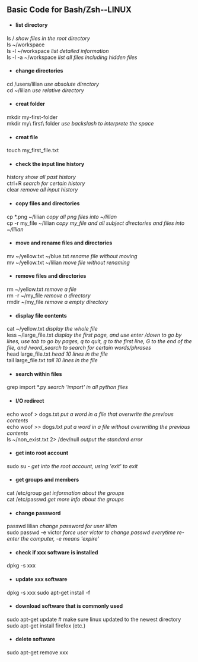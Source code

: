 ## Basic Code for Bash/Zsh--LINUX

* #### list directory<br>
ls / *show files in the root directory*<br>
ls ~/workspace<br>
ls -l ~/workspace *list detailed 
information*<br>
ls -l -a ~/workspace *list all files including hidden files*<br>
* #### change directories <br>
cd /users/lilian *use absolute directory*<br>
cd ~/lilian *use relative directory*<br>
* #### creat folder<br>
mkdir my-first-folder<br>
mkdir my\ first\ folder *use backslash to interprete the space* <br> 
* #### creat file<br>
touch my_first_file.txt <br>
* #### check the input line history<br>
history *show all past history*<br>
ctrl+R *search for certain history*<br>
clear *remove all input history* <br>
* #### copy files and directories<br>
cp *.png ~/lilian *copy all png files into ~/lilian* <br>
cp -r my_file ~/lilian *copy my_file and all subject directories and files into ~/lilian*  <br>
* #### move and rename files and directories<br>
mv ~/yellow.txt ~/blue.txt *rename file without moving*<br>
mv ~/yellow.txt ~/lilian *move file without renaming*<br>

* #### remove files and directories<br>
rm ~/yellow.txt *remove a file*<br>
rm -r ~/my_file *remove a directory*<br>
rmdir ~/my_file *remove a empty directory* <br>

* #### display file contents<br>
cat ~/yellow.txt  *display the whole file*<br> 
less ~/large_file.txt *display the first page, and use enter /down to go by lines, use tab to go by pages, q to quit, g to the first line, G to the end of the file, and /word_search to search for certain words/phrases* <br> 
head large_file.txt *head 10 lines in the file* <br>
tail large_file.txt *tail 10 lines in the file* <br>


* #### search within files<br>
grep import *.py *search 'import' in all python files* <br>

* #### I/O redirect <br>
echo woof > dogs.txt *put a word in  a file that overwrite the previous contents*<br>
echo woof >> dogs.txt *put a word in  a file without overwriting the previous contents*<br>
ls ~/non_exist.txt 2> /dev/null *output the standard error* <br>

* #### get into root account <br>
sudo su - *get into the root account, using 'exit' to exit*<br>

* #### get groups and members <br>
cat /etc/group *get information about the groups*<br>
cat /etc/passwd *get more info about the groups*<br>

* #### change password <br>
passwd lilian *change password for user lilian*<br>
sudo passwd -e victor *force user victor to change passwd everytime re-enter the computer, -e means 'expire'*<br>






* #### check if xxx software is installed<br>
dpkg -s xxx
* ####  update xxx software<br>
dpkg -s xxx sudo apt-get install -f<br>

* #### download software that is commonly used<br>
sudo apt-get update # make sure linux updated to the newest directory
sudo apt-get install firefox (etc.)
* #### delete software<br>
sudo apt-get remove xxx




<!--stackedit_data:
eyJoaXN0b3J5IjpbMTI3MTQ3ODMyMCwtMjAzMDE0OTE3NSwtMT
IzNjkyMDExLDE1Mzg4OTY2MDUsMjcwMTMyMzM5LC0xNzgyMDQz
OTQ2LC03MzEzOTA3NzUsNjI0OTQzMzQ3LDE2MDA2MjE0NTMsLT
EyNzcwODY0MTQsLTE3MTUxNzEyNDUsLTIwODY4MjM1MDcsODg2
NTUzNjAzLC0xMzU0Mzg5MzAzLC01ODM4NjgwNTYsMTA1NTg4Nj
gzLC04OTc3OTg1NTUsLTEyNjk3Nzg2MDFdfQ==
-->